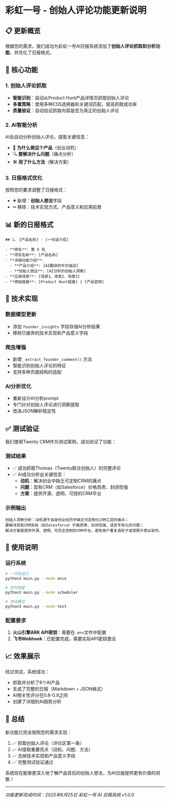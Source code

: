 # 彩虹一号 - 创始人评论功能更新说明

## 📋 更新概览

根据您的需求，我们成功为彩虹一号AI日报系统添加了**创始人评论抓取和分析功能**，并优化了日报格式。

## 🎯 核心功能

### 1. 创始人评论抓取
- **智能识别**：自动从Product Hunt产品详情页抓取创始人评论
- **多重策略**：使用多种CSS选择器和关键词匹配，提高抓取成功率
- **质量验证**：自动验证抓取内容是否为真正的创始人评论

### 2. AI智能分析
AI会自动分析创始人评论，提取关键信息：
- 🎯 **为什么做这个产品**（创业动机）
- 🔍 **要解决什么问题**（痛点分析）
- 🛠️ **用了什么方法**（解决方案）

### 3. 日报格式优化
按照您的要求调整了日报格式：
- ➕ 新增：**创始人想法**字段
- ➖ 移除：技术实现方式、产品意义和应用前景

## 📊 新的日报格式

```
## 1. [产品名称] - [一句话介绍]

- **排名**: 第 X 名
- **项目名称**: [产品名称]
- **详细功能介绍**: 
  - **产品介绍**: [AI翻译的中文描述]
  - **创始人想法**: [AI分析的创始人洞察]
- **应用场景**: [场景1、场景2、场景3]
- **原始链接**: [Product Hunt链接] | [产品官网]
```

## 🔧 技术实现

### 数据模型更新
- 添加 `founder_insights` 字段存储AI分析结果
- 移除已废弃的技术实现和产品意义字段

### 爬虫增强
- 新增 `_extract_founder_comment()` 方法
- 智能识别创始人评论的特征
- 支持多种页面结构的适配

### AI分析优化
- 重新设计AI分析prompt
- 专门针对创始人评论进行洞察提取
- 改进JSON解析稳定性

## ✅ 测试验证

我们使用Twenty CRM作为测试案例，成功验证了功能：

### 测试结果
- ✅ 成功抓取Thomas（Twenty联合创始人）的完整评论
- ✅ AI成功分析出关键信息：
  - **动机**：解决创业中缺乏可定制CRM的痛点
  - **问题**：现有CRM（如Salesforce）价格昂贵、封闭性强
  - **方案**：提供开源、透明、可控的CRM平台

### 示例输出
```
创始人洞察分析：动机源于自身创业经历中缺乏可定制化CRM工具的痛点；
要解决现有CRM系统（如Salesforce）价格昂贵、封闭性强、语言专有化的问题；
解决方案是提供开源、透明、可完全控制的CRM平台，避免用户重复造轮子或受限于商业软件。
```

## 🚀 使用说明

### 运行系统
```bash
# 一次性运行
python3 main.py --mode once

# 定时调度
python3 main.py --mode scheduler

# 测试模式
python3 main.py --mode test
```

### 配置要求
1. **火山引擎ARK API密钥**：需要在`.env`文件中配置
2. **飞书Webhook**：已配置完成，需要实际API密钥激活

## 📈 效果展示

经过测试，系统成功：
- 抓取并分析了8个AI产品
- 生成了完整的日报（Markdown + JSON格式）
- AI相关性评分在0.8-0.9之间
- 创建了详细的AI趋势分析

## 🎉 总结

新功能已完全按照您的需求实现：
1. ✅ 抓取创始人评论（评论区第一条）
2. ✅ AI提取重要亮点（动机、问题、方法）
3. ✅ 去掉技术实现和产品意义字段
4. ✅ 完整测试验证通过

系统现在能够更深入地了解产品背后的创始人想法，为AI日报提供更有价值的洞察！

---

*功能更新完成时间：2025年6月25日*
*彩虹一号 AI 日报系统 v1.0.0* 